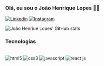 ### Olá, eu sou o João Henrique Lopes 🤙🏾

[![Linkedin](https://img.shields.io/badge/LinkedIn-0077B5?style=for-the-badge&logo=linkedin&logoColor=white)](https://www.linkedin.com/in/jo%C3%A3o-henrique-lopes-984679254)
[![Instagram](https://img.shields.io/badge/Instagram-E4405F?style=for-the-badge&logo=instagram&logoColor=white)](https://www.instagram.com/_lopezzd)

![João Henriue Lopes' GitHub stats](https://github-readme-stats.vercel.app/api?username=Jaohld&show_icons=true&theme=dracula)

### Tecnologias

<div style="display: inline_block">
<br/>

<img align="center" alt="html5" src="https://img.shields.io/badge/HTML5-E34F26?style=for-the-badge&logo=html5&logoColor=white"/>
<img align="center" alt="css3" src="https://img.shields.io/badge/CSS3-1572B6?style=for-the-badge&logo=css3&logoColor=white" />
<img align="center" alt="javascript" src="https://img.shields.io/badge/JavaScript-323330?style=for-the-badge&logo=javascript&logoColor=F7DF1E"/>
<img align="center" alt="react js" src="https://img.shields.io/badge/React-20232A?style=for-the-badge&logo=react&logoColor=61DAFB"/>

</div> 
